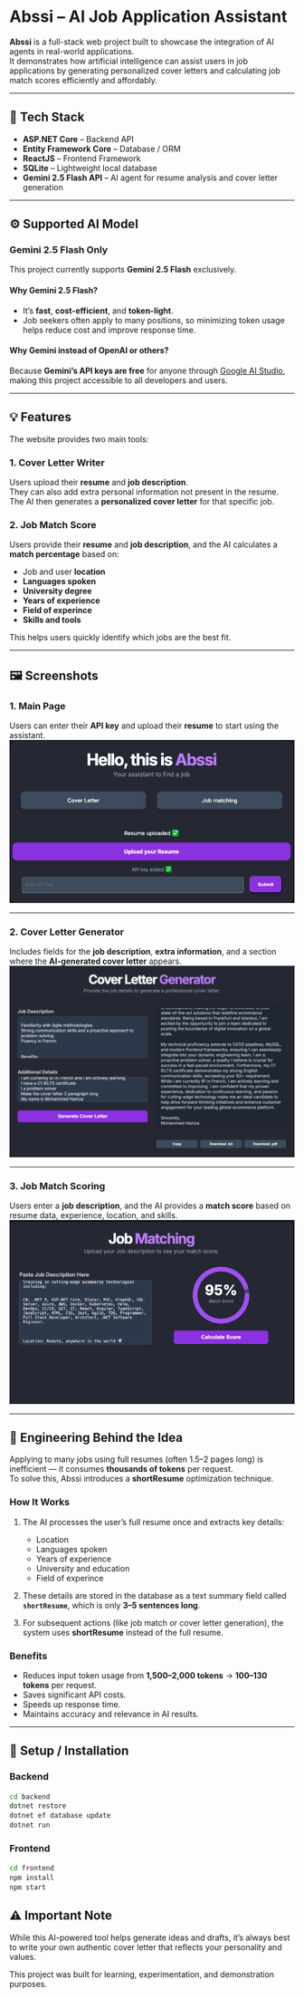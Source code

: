 # Abssi – AI Job Application Assistant

**Abssi** is a full-stack web project built to showcase the integration of AI agents in real-world applications.  
It demonstrates how artificial intelligence can assist users in job applications by generating personalized cover letters and calculating job match scores efficiently and affordably.

---

## 🧩 Tech Stack

- **ASP.NET Core** – Backend API  
- **Entity Framework Core** – Database / ORM  
- **ReactJS** – Frontend Framework  
- **SQLite** – Lightweight local database  
- **Gemini 2.5 Flash API** – AI agent for resume analysis and cover letter generation  

---

## ⚙️ Supported AI Model

### Gemini 2.5 Flash Only

This project currently supports **Gemini 2.5 Flash** exclusively.

#### Why Gemini 2.5 Flash?

- It’s **fast**, **cost-efficient**, and **token-light**.  
- Job seekers often apply to many positions, so minimizing token usage helps reduce cost and improve response time.

#### Why Gemini instead of OpenAI or others?

Because **Gemini’s API keys are free** for anyone through [Google AI Studio](https://aistudio.google.com/), making this project accessible to all developers and users.

---

## 💡 Features

The website provides two main tools:

### 1. Cover Letter Writer
Users upload their **resume** and **job description**.  
They can also add extra personal information not present in the resume.  
The AI then generates a **personalized cover letter** for that specific job.

### 2. Job Match Score
Users provide their **resume** and **job description**, and the AI calculates a **match percentage** based on:
- Job and user **location**
- **Languages spoken**
- **University degree**
- **Years of experience**
- **Field of experince**
- **Skills and tools**

This helps users quickly identify which jobs are the best fit.

---

## 🖼️ Screenshots

### 1. Main Page  
Users can enter their **API key** and upload their **resume** to start using the assistant.  
![Main Page Screenshot](/AbbsiMainPage.png)

---

### 2. Cover Letter Generator  
Includes fields for the **job description**, **extra information**, and a section where the **AI-generated cover letter** appears.  
![Cover Letter Page Screenshot](/CoverLetterPage.png)

---

### 3. Job Match Scoring  
Users enter a **job description**, and the AI provides a **match score** based on resume data, experience, location, and skills.  
![Job Match Page Screenshot](/JobMatchingPage.png)

---

## 🧠 Engineering Behind the Idea

Applying to many jobs using full resumes (often 1.5–2 pages long) is inefficient — it consumes **thousands of tokens** per request.  
To solve this, Abssi introduces a **shortResume** optimization technique.

### How It Works
1. The AI processes the user’s full resume once and extracts key details:
   - Location  
   - Languages spoken  
   - Years of experience  
   - University and education  
   - Field of experince 

2. These details are stored in the database as a text summary field called **`shortResume`**, which is only **3–5 sentences long**.

3. For subsequent actions (like job match or cover letter generation), the system uses **shortResume** instead of the full resume.

### Benefits
- Reduces input token usage from **1,500–2,000 tokens** → **100–130 tokens** per request.  
- Saves significant API costs.  
- Speeds up response time.  
- Maintains accuracy and relevance in AI results.

---

## 🚀 Setup / Installation

### Backend
```bash
cd backend
dotnet restore
dotnet ef database update
dotnet run
```
### Frontend
```bash
cd frontend
npm install
npm start
```

## ⚠️ Important Note

While this AI-powered tool helps generate ideas and drafts, it’s always best to write your own authentic cover letter that reflects your personality and values.

This project was built for learning, experimentation, and demonstration purposes.
